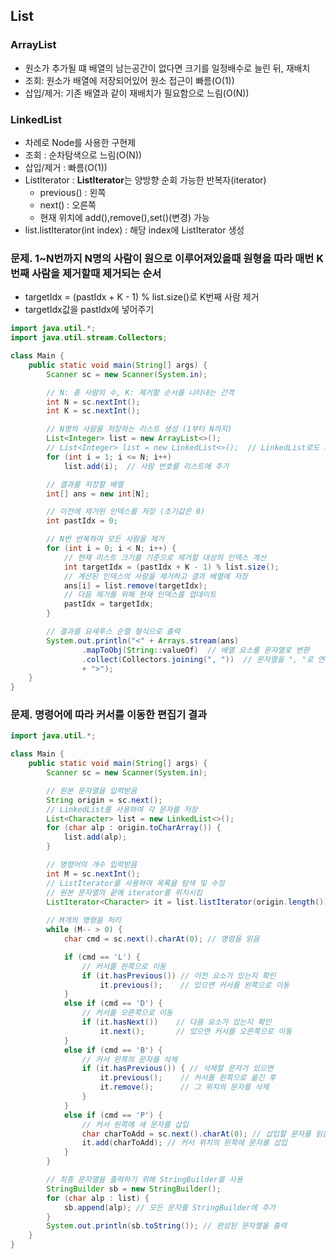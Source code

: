 ## List

### ArrayList
- 원소가 추가될 떄 배열의 남는공간이 없다면 크기를 일정배수로 늘린 뒤, 재배치
- 조회: 원소가 배열에 저장되어있어 원소 접근이 빠름(O(1))
- 삽입/제거: 기존 배열과 같이 재배치가 필요함으로 느림(O(N))

### LinkedList
- 차례로 Node를 사용한 구현제
- 조회 : 순차탐색으로 느림(O(N))
- 삽입/제거 : 빠름(O(1))
- ListIterator : **ListIterator**는 양방향 순회 가능한 반복자(iterator)
  - previous() : 왼쪽
  - next() : 오른쪽
  - 현재 위치에 add(),remove(),set()(변경) 가능
- list.listIterator(int index) : 해당 index에 ListIterator 생성

### 문제. 1~N번까지 N명의 사람이 원으로 이루어져있을때 원형을 따라 매번 K번째 사람을 제거할때 제거되는 순서
- targetIdx = (pastIdx + K - 1) % list.size()로 K번째 사람 제거
- targetIdx값을 pastIdx에 넣어주기
```java
import java.util.*;
import java.util.stream.Collectors;

class Main {
    public static void main(String[] args) {
        Scanner sc = new Scanner(System.in);

        // N: 총 사람의 수, K: 제거할 순서를 나타내는 간격
        int N = sc.nextInt();
        int K = sc.nextInt();

        // N명의 사람을 저장하는 리스트 생성 (1부터 N까지)
        List<Integer> list = new ArrayList<>();
        // List<Integer> list = new LinkedList<>();  // LinkedList로도 사용 가능
        for (int i = 1; i <= N; i++)
            list.add(i);  // 사람 번호를 리스트에 추가

        // 결과를 저장할 배열
        int[] ans = new int[N];

        // 이전에 제거된 인덱스를 저장 (초기값은 0)
        int pastIdx = 0;

        // N번 반복하여 모든 사람을 제거
        for (int i = 0; i < N; i++) {
            // 현재 리스트 크기를 기준으로 제거할 대상의 인덱스 계산
            int targetIdx = (pastIdx + K - 1) % list.size();
            // 계산된 인덱스의 사람을 제거하고 결과 배열에 저장
            ans[i] = list.remove(targetIdx);
            // 다음 제거를 위해 현재 인덱스를 업데이트
            pastIdx = targetIdx;
        }

        // 결과를 요세푸스 순열 형식으로 출력
        System.out.println("<" + Arrays.stream(ans)
                .mapToObj(String::valueOf)  // 배열 요소를 문자열로 변환
                .collect(Collectors.joining(", "))  // 문자열을 ", "로 연결
                + ">");
    }
}
```

### 문제. 명령어에 따라 커서를 이동한 편집기 결과

```java
import java.util.*;

class Main {
    public static void main(String[] args) {
        Scanner sc = new Scanner(System.in);

        // 원본 문자열을 입력받음
        String origin = sc.next();
        // LinkedList를 사용하여 각 문자를 저장
        List<Character> list = new LinkedList<>();
        for (char alp : origin.toCharArray()) {
            list.add(alp);
        }

        // 명령어의 개수 입력받음
        int M = sc.nextInt();
        // ListIterator를 사용하여 목록을 탐색 및 수정
        // 원본 문자열의 끝에 iterator를 위치시킴
        ListIterator<Character> it = list.listIterator(origin.length());
        
        // M개의 명령을 처리
        while (M-- > 0) {
            char cmd = sc.next().charAt(0); // 명령을 읽음

            if (cmd == 'L') {
                // 커서를 왼쪽으로 이동
                if (it.hasPrevious()) // 이전 요소가 있는지 확인
                    it.previous();    // 있으면 커서를 왼쪽으로 이동
            }
            else if (cmd == 'D') {
                // 커서를 오른쪽으로 이동
                if (it.hasNext())    // 다음 요소가 있는지 확인
                    it.next();       // 있으면 커서를 오른쪽으로 이동
            }
            else if (cmd == 'B') {
                // 커서 왼쪽의 문자를 삭제
                if (it.hasPrevious()) { // 삭제할 문자가 있으면
                    it.previous();    // 커서를 왼쪽으로 옮긴 후
                    it.remove();      // 그 위치의 문자를 삭제
                }
            }
            else if (cmd == 'P') {
                // 커서 왼쪽에 새 문자를 삽입
                char charToAdd = sc.next().charAt(0); // 삽입할 문자를 읽음
                it.add(charToAdd); // 커서 위치의 왼쪽에 문자를 삽입
            }
        }

        // 최종 문자열을 출력하기 위해 StringBuilder를 사용
        StringBuilder sb = new StringBuilder();
        for (char alp : list) {
            sb.append(alp); // 모든 문자를 StringBuilder에 추가
        }
        System.out.println(sb.toString()); // 완성된 문자열을 출력
    }
}

```